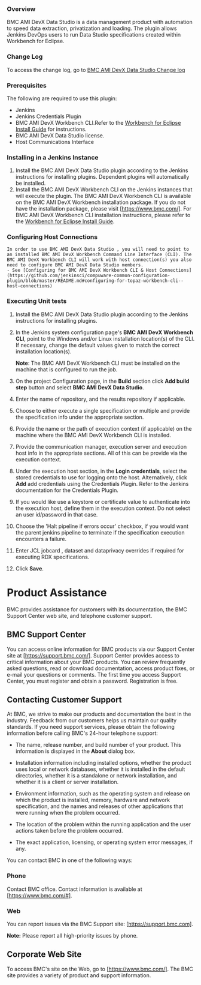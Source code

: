 ### Overview

BMC AMI DevX Data Studio is a data management product with automation to speed data extraction, privatization and loading. The plugin allows Jenkins DevOps users to run Data Studio specifications created within Workbench for Eclipse.

### Change Log

To access the change log, go to
[BMC AMI DevX Data Studio Change log](https://github.com/jenkinsci/compuware-topaz-for-enterprise-data-plugin/blob/master/CHANGELOG.md)

### Prerequisites

The following are required to use this plugin:

-   Jenkins
-   Jenkins Credentials Plugin
-   BMC AMI DevX Workbench CLI.Refer to the [Workbench for Eclipse Install Guide](https://docs.bmc.com/docs/bctwb2013/topaz-workbench-installation-guide-1152405088.html) for
    instructions.
-   BMC AMI DevX Data Studio license.
-   Host Communications Interface

### Installing in a Jenkins Instance

1.  Install the BMC AMI DevX Data Studio plugin according to the Jenkins instructions for installing plugins. Dependent plugins will automatically be installed.
2.  Install the BMC AMI DevX Workbench CLI on the Jenkins instances that will execute the plugin. The BMC AMI DevX Workbench CLI is available on the BMC AMI DevX Workbench installation package. If you do not have the installation package, please  visit [https://www.bmc.com/]. For BMC AMI DevX Workbench CLI installation instructions, please refer to the [Workbench for Eclipse Install Guide](https://docs.bmc.com/docs/bctwb2013/topaz-workbench-installation-guide-1152405088.html).

### Configuring Host Connections
	In order to use BMC AMI DevX Data Studio , you will need to point to an installed BMC AMI DevX Workbench Command Line Interface (CLI). The BMC AMI DevX Workbench CLI will work with host connection(s) you also need to configure BMC AMI DevX Data Studio members.
    - See [Configuring for BMC AMI DevX Workbench CLI & Host Connections](https://github.com/jenkinsci/compuware-common-configuration-plugin/blob/master/README.md#configuring-for-topaz-workbench-cli--host-connections)
    
### Executing Unit tests

1.  Install the BMC AMI DevX Data Studio plugin according to the Jenkins instructions for installing plugins.

2.  In the Jenkins system configuration page's **BMC AMI DevX Workbench CLI**, point to the Windows and/or Linux installation location(s) of the CLI. If necessary, change the default values given to match the correct installation location(s).

    **Note**: The BMC AMI DevX Workbench CLI must be installed on the machine that is configured to run the job.

3.  On the project Configuration page, in the **Build** section click **Add build step** button and select **BMC AMI DevX Data Studio**.

4.  Enter the name of repository, and the results repository if applicable. 

5.  Choose to either execute a single specification or multiple and provide the specification info under the appropriate section. 

6.  Provide the name or the path of execution context (if applicable) on the machine where the BMC AMI DevX Workbench CLI is installed.       

7.  Provide the communication manager, execution server and execution host info in the appropriate sections. All of this can be provide via the execution context. 

8.  Under the execution host section, in the **Login credentials**, select the stored credentials to use for logging onto the host. Alternatively, click **Add** add
    credentials using the Credentials Plugin. Refer to the Jenkins documentation for the Credentials Plugin.
    
9.  If you would like use a keystore or certificate value to authenticate into the execution host, define them in the execution context. Do not select an user id/password in that case.     

10. Choose the 'Halt pipeline if errors occur' checkbox, if you would want the parent jenkins pipeline to terminate if the specification execution encounters a failure. 

11. Enter JCL jobcard , dataset and dataprivacy overrides if required for executing RDX specifications. 

12. Click **Save**.

# Product Assistance

BMC provides assistance for customers with its documentation, the BMC Support Center web site, and telephone customer support.

## BMC Support Center

You can access online information for BMC products via our Support Center site at [https://support.bmc.com/]. Support Center provides access to critical information about your BMC products. You can review frequently asked questions, read or download documentation, access product fixes, or e-mail your questions or comments. The first time you access Support Center, you must register and obtain a password. Registration is free.

## Contacting Customer Support

At BMC, we strive to make our products and documentation the best in the industry. Feedback from our customers helps us maintain our quality standards. If you need support services, please obtain the following information before calling BMC's 24-hour telephone support:

-   The name, release number, and build number of your product. This information is displayed in the **About** dialog box.

-   Installation information including installed options, whether the product uses local or network databases, whether it is installed in the default directories, whether it is a standalone or network installation, and whether it is a client or server installation.

-   Environment information, such as the operating system and release on which the product is installed, memory, hardware and network specification, and the names and releases of other applications that were running when the problem occurred.

-   The location of the problem within the running application and the user actions taken before the problem occurred.

-   The exact application, licensing, or operating system error messages, if any.

You can contact BMC in one of the following ways:

### Phone

Contact BMC office. Contact information is available at [https://www.bmc.com/#].

### Web

You can report issues via the BMC Support site: [https://support.bmc.com].

**Note:** Please report all high-priority issues by phone.

## Corporate Web Site

To access BMC's site on the Web, go to [https://www.bmc.com/]. The BMC site provides a variety of product and support information.
